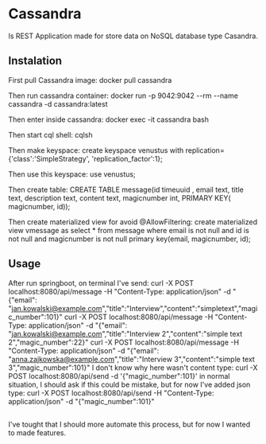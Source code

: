 # Cassandra

Is REST Application made for store data on NoSQL database type Casandra.

## Instalation

First pull Cassandra image:
docker pull cassandra

Then run cassandra container:
docker run -p 9042:9042 --rm --name cassandra -d cassandra:latest

Then enter inside cassandra:
docker exec -it cassandra bash

Then start cql shell:
cqlsh

Then make keyspace:
create keyspace venustus with replication={'class':'SimpleStrategy', 'replication_factor':1};

Then use this keyspace:
use venustus;

Then create table:  CREATE TABLE message(id timeuuid , email text, title text, description text, content text,
magicnumber int, PRIMARY KEY( magicnumber, id));

Then create materialized view for avoid @AllowFiltering: create materialized view vmessage as select * from message
where email is not null and id is not null and magicnumber is not null primary key(email, magicnumber, id);

## Usage

After run springboot, on terminal I've send:
curl -X POST localhost:8080/api/message -H "Content-Type: application/json" -d "{\"email\":
\"jan.kowalski@example.com\",\"title\":\"Interview\",\"content\":\"simpletext\",\"magic_number\":101}"
curl -X POST localhost:8080/api/message -H "Content-Type: application/json" -d "{\"email\":
\"jan.kowalski@example.com\",\"title\":\"Interview 2\",\"content\":\"simple text 2\",\"magic_number\":22}"
curl -X POST localhost:8080/api/message -H "Content-Type: application/json" -d "{\"email\":
\"anna.zajkowska@example.com\",\"title\":\"Interview 3\",\"content\":\"simple text 3\",\"magic_number\":101}"
I don't know why here wasn't content type:
curl -X POST localhost:8080/api/send -d '{"magic_number":101}' in normal situation, I should ask if this could be
mistake, but for now I've added json type:
curl -X POST localhost:8080/api/send -H "Content-Type: application/json" -d "{\"magic_number\":101}"

##

I've tought that I should more automate this process, but for now I wanted to made features.




